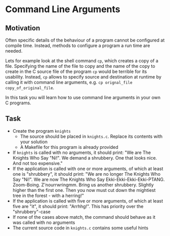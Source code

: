 # Command Line Arguments
## Motivation
Often specific details of the behaviour of a program cannot be configured at
compile time. Instead, methods to configure a program a run time are needed.

Lets for example look at the shell command `cp`, which creates a copy of a file.
Specifying the name of the file to copy and the name of the copy to create in
the C source file of the program `cp` would be terrible for its usability.
Instead, `cp` allows to specify source and destination at runtime by calling it
with command line arguments, e.g. `cp orignal_file copy_of_original_file`.

In this task you will learn how to use command line arguments in your own C
programs.

## Task
- Create the program `knights`
	- The source should be placed in `knights.c`. Replace its contents with your
	  solution
	- A Makefile for this program is already provided
- If `knights` is called with no arguments, it should print: "We are The Knights
  Who Say "Ni!". We demand a shrubbery. One that looks nice. And not too
  expensive."
- If the application is called with one or more arguments, of which at least one
  is "shrubbery", it should print: "We are no longer The Knights Who Say "Ni!".
  We are now The Knights Who Say Ekki-Ekki-Ekki-Ekki-PTANG. Zoom-Boing.
  Z'nourrwringmm. Bring us another shrubbery. Slightly higher than the first
  one. Then you now must cut down the mightiest tree in the forest - with a
  herring!"
- If the application is called with five or more arguments, of which at least
  five are "it", it should print: "Arrhhg!". This has priority over the
  "shrubbery"-case
- If none of the cases above match, the command should behave as it was called
  with no arguments
- The current source code in `knights.c` contains some useful hints
